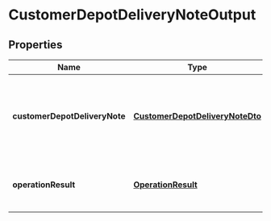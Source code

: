 
# CustomerDepotDeliveryNoteOutput

## Properties
Name | Type | Description | Notes
------------ | ------------- | ------------- | -------------
**customerDepotDeliveryNote** | [**CustomerDepotDeliveryNoteDto**](CustomerDepotDeliveryNoteDto.md) | Contains all the available informations about the requested delivery note. |  [optional]
**operationResult** | [**OperationResult**](OperationResult.md) | Contains information about the result of this service call. | 




